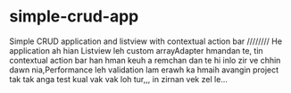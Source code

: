 # simple-crud-app
Simple CRUD application and listview with contextual action bar
////////
He application ah hian Listview leh custom arrayAdapter hmandan te, tin contextual action bar han hman keuh a remchan dan te hi inlo
zir ve chhin dawn nia,Performance leh validation lam erawh ka hmaih avangin project tak tak anga test kual vak vak loh tur,,, in zirnan
 vek zel le...
 
